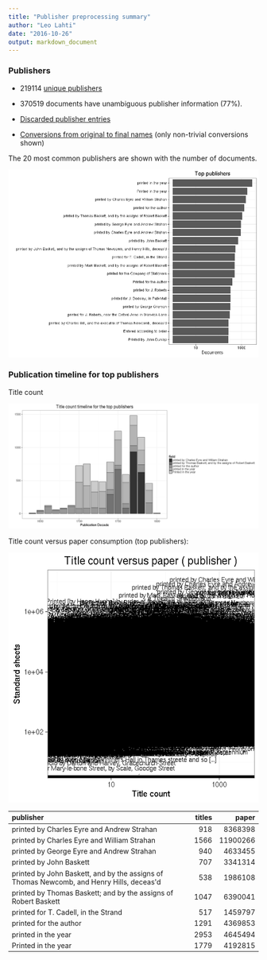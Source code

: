 ```yaml
---
title: "Publisher preprocessing summary"
author: "Leo Lahti"
date: "2016-10-26"
output: markdown_document
---
```



### Publishers

 * 219114 [unique publishers](output.tables/publisher_accepted.csv)

 * 370519 documents have unambiguous publisher information (77%). 

 * [Discarded publisher entries](output.tables/publisher_discarded.csv)

 * [Conversions from original to final names](output.tables/publisher_conversion_nontrivial.csv) (only non-trivial conversions shown)


The 20 most common publishers are shown with the number of documents. 

![plot of chunk summarypublisher2](figure/summarypublisher2-1.png)

### Publication timeline for top publishers

Title count

![plot of chunk summaryTop10pubtimeline](figure/summaryTop10pubtimeline-1.png)



Title count versus paper consumption (top publishers):

![plot of chunk publishertitlespapers](figure/publishertitlespapers-1.png)

|publisher                                                                                | titles|    paper|
|:----------------------------------------------------------------------------------------|------:|--------:|
|printed by Charles Eyre and Andrew Strahan                                               |    918|  8368398|
|printed by Charles Eyre and William Strahan                                              |   1566| 11900266|
|printed by George Eyre and Andrew Strahan                                                |    940|  4633455|
|printed by John Baskett                                                                  |    707|  3341314|
|printed by John Baskett, and by the assigns of Thomas Newcomb, and Henry Hills, deceas'd |    538|  1986108|
|printed by Thomas Baskett; and by the assigns of Robert Baskett                          |   1047|  6390041|
|printed for T. Cadell, in the Strand                                                     |    517|  1459797|
|printed for the author                                                                   |   1291|  4369853|
|printed in the year                                                                      |   2953|  4645494|
|Printed in the year                                                                      |   1779|  4192815|


